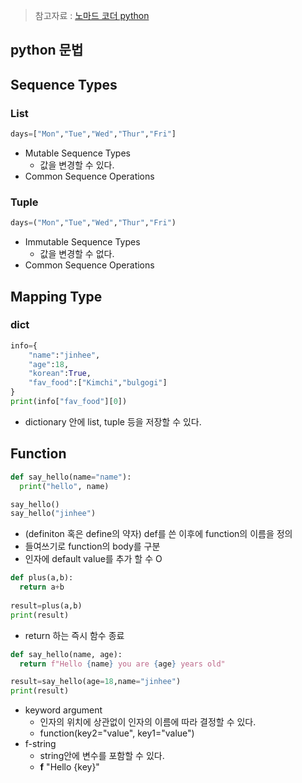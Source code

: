 > 참고자료 : [노마드 코더 python](https://academy.nomadcoders.co/courses/enrolled/681401)

## python 문법

## Sequence Types

### List

```python
days=["Mon","Tue","Wed","Thur","Fri"]
```

* Mutable Sequence Types
  * 값을 변경할 수 있다.
* Common Sequence Operations

### Tuple

```python
days=("Mon","Tue","Wed","Thur","Fri")
```

* Immutable Sequence Types
  * 값을 변경할 수 없다.
* Common Sequence Operations

## Mapping Type

### dict

```python
info={
	"name":"jinhee",
	"age":18,
	"korean":True,
	"fav_food":["Kimchi","bulgogi"]
}
print(info["fav_food"][0])
```

* dictionary 안에 list, tuple 등을 저장할 수 있다.

## Function

```python
def say_hello(name="name"):
  print("hello", name)

say_hello()
say_hello("jinhee")
```

* (definiton 혹은 define의 약자) def를 쓴 이후에 function의 이름을 정의
* 들여쓰기로 function의 body를 구분
* 인자에 default value를 추가 할 수 O

```python
def plus(a,b):
  return a+b
  
result=plus(a,b)
print(result)
```

* return 하는 즉시 함수 종료

```python
def say_hello(name, age):
  return f"Hello {name} you are {age} years old"

result=say_hello(age=18,name="jinhee")
print(result)
```

* keyword argument
  * 인자의 위치에 상관없이 인자의 이름에 따라 결정할 수 있다.
  * function(key2="value", key1="value")
* f-string
  * string안에 변수를 포함할 수 있다.
  * **f** "Hello {key}"